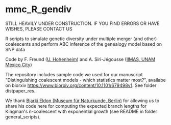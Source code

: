 # mmc_R_gendiv


STILL HEAVILY UNDER CONSTRUCTION. IF YOU FIND ERRORS OR HAVE WISHES, PLEASE CONTACT US 

R scripts to simulate genetic diversity under multiple merger (and other) coalescents and perform ABC inference of the genealogy model based on SNP data 

Code by F. Freund ([U. Hohenheim](http://evoplant.uni-hohenheim.de/people/freund/)) and A. Siri-Jégousse ([IIMAS, UNAM Mexico City](http://sigma.iimas.unam.mx/arno/))

The repository includes sample code we used for our manuscript "Distinguishing coalescent models - which statistics matter most?", availabe on biorxiv <https://www.biorxiv.org/content/10.1101/679498v1>. See folder distpaper_res.

We thank [Bjarki Eldon (Museum für Naturkunde, Berlin)](http://page.math.tu-berlin.de/~eldon/index.html) for allowing us to share his code here for computing the expected branch lengths for Kingman's n-coalescent with exponential growth (see README in folder general_scripts). 
